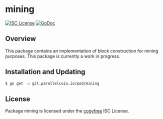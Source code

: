 # mining

[![ISC License](http://img.shields.io/badge/license-ISC-blue.svg)](http://copyfree.org)
[![GoDoc](https://img.shields.io/badge/godoc-reference-blue.svg)](http://godoc.org/git.parallelcoin.io/pod/mining)

## Overview

This package contains an implementation of block construction for mining purposes. This package is currently a work in progress.

## Installation and Updating

```bash
$ go get -u git.parallelcoin.io/pod/mining
```

## License

Package mining is licensed under the [copyfree](http://copyfree.org) ISC License.
